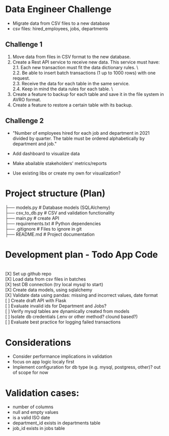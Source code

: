 # Data Engineer Challenge

- Migrate data from CSV files to a new database
- csv files: hired_employees, jobs, departments

## Challenge 1

1. Move data from files in CSV format to the new database.
2. Create a Rest API service to receive new data. This service must have:
   \
    2.1. Each new transaction must fit the data dictionary rules.
   \  
    2.2. Be able to insert batch transactions (1 up to 1000 rows) with one request.
   \
    2.3. Receive the data for each table in the same service.
   \
    2.4. Keep in mind the data rules for each table.
   \
3. Create a feature to backup for each table and save it in the file system in AVRO format.
4. Create a feature to restore a certain table with its backup.

## Challenge 2

- "Number of employees hired for each job and department in 2021 divided by quarter. The
  table must be ordered alphabetically by department and job."

- Add dashboard to visualize data
- Make abailable stakeholders' metrics/reports
- Use existing libs or create my own for visualization?

# Project structure (Plan)

├── models.py # Database models (SQLAlchemy)
\
├── csv_to_db.py # CSV and validation functionality
\
├── main.py # create API
\
├── requirements.txt # Python dependencies
\
├── .gitignore # Files to ignore in git
\
├── README.md # Project documentation

# Development plan - Todo App Code

\
[X] Set up github repo
\
[X] Load data from csv files in batches
\
[X] test DB connection (try local mysql to start)
\
[X] Create data models, using sqlalchemy
\
[X] Validate data using pandas: missing and incorrect values, date format
\
[ ] Create draft API with Flask
\
[ ] Evaluate invalid ids for Department and Jobs?
\
[ ] Verify mysql tables are dynamically created from models
\
[ ] Isolate db credentials (.env or other method? clound based?)
\
[ ] Evaluate best practice for logging failed transactions

# Considerations

- Consider performance implications in validation
- focus on app logic localy first
- Implement configuration for db type (e.g. mysql, postgress, other)? out of scope for now

# Validation cases:

- number of columns
- null and empty values
- is a valid ISO date
- department_id exists in departments table
- job_id exists in jobs table
